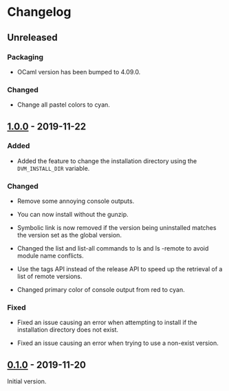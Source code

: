 # Changelog

## Unreleased

### Packaging

- OCaml version has been bumped to 4.09.0.

### Changed

- Change all pastel colors to cyan.

## [1.0.0](https://github.com/imbsky/dvm/releases/tag/v1.0.0) - 2019-11-22

### Added

- Added the feature to change the installation directory using the
  `DVM_INSTALL_DIR` variable.

### Changed

- Remove some annoying console outputs.

- You can now install without the gunzip.

- Symbolic link is now removed if the version being uninstalled matches the
  version set as the global version.

- Changed the list and list-all commands to ls and ls -remote to avoid module
  name conflicts.

- Use the tags API instead of the release API to speed up the retrieval of a
  list of remote versions.

- Changed primary color of console output from red to cyan.

### Fixed

- Fixed an issue causing an error when attempting to install if the installation
  directory does not exist.

- Fixed an issue causing an error when trying to use a non-exist version.

## [0.1.0](https://github.com/imbsky/dvm/releases/tag/v0.1.0) - 2019-11-20

Initial version.
